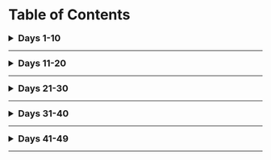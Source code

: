 # Table of Contents

<details>
<summary style="font-size: 18px; font-weight: bold;">
Days 1-10
</summary>

<details>
<summary style="font-size: 16px; font-weight: bold;">
Instructions
</summary>

- [Day 1](./one/Day-1.md)
- [Day 2](./one/Day-2.md)
- [Day 3](./one/Day-3.md)
- [Day 4](./one/Day-4.md)
- [Day 5](./one/Day-5.md)
- [Day 6](./one/Day-6.md)
- [Day 7](./one/Day-7.md)
- [Day 8](./one/Day-8.md)
- [Day 9](./one/Day-9.md)
- [Day 10](./one/Day-10.md)

</details>

<details>
<summary style="font-size: 16px; font-weight: bold;">
Solutions
</summary>

- [Day 1](./one/day_1.py)
- [Day 2](./one/day_2.py)
- [Day 3](./one/day_3.py)
- [Day 4](./one/day_4.py)
- [Day 5](./one/day_5.py)
- [Day 6](./one/day_6.py)
- [Day 7](./one/day_7.py)
- [Day 8](./one/day_8.py)
- [Day 9](./one/day_9.py)
- [Day 10](./one/day_10.py)

</details>

<details>
<summary style="font-size: 16px; font-weight: bold;">
Tests
</summary>

- [Day 1](./one/tests/test_day_1.py)
- [Day 2](./one/tests/test_day_2.py)
- [Day 3](./one/tests/test_day_3.py)
- [Day 4](./one/tests/test_day_4.py)
- [Day 5](./one/tests/test_day_5.py)
- [Day 6](./one/tests/test_day_6.py)
- [Day 7](./one/tests/test_day_7.py)
- [Day 8](./one/tests/test_day_8.py)
- [Day 9](./one/tests/test_day_9.py)
- [Day 10](./one/tests/test_day_10.py)

</details>
</details>

---

<details>
<summary style="font-size: 18px; font-weight: bold;">
Days 11-20
</summary>

<details>
<summary style="font-size: 16px; font-weight: bold;">
Instructions
</summary>

- [Day 11](./two/Day-11.md)
- [Day 12](./two/Day-12.md)
- [Day 13](./two/Day-13.md)
- [Day 14](./two/Day-14.md)
- [Day 15](./two/Day-15.md)
- [Day 16](./two/Day-16.md)
- [Day 17](./two/Day-17.md)
- [Day 18](./two/Day-18.md)
- [Day 19](./two/Day-19.md)
- [Day 20](./two/Day-20.md)

</details>

<details>
<summary style="font-size: 16px; font-weight: bold;">
Solutions
</summary>

- [Day 11](./two/day_11.py)
- [Day 12](./two/day_12.py)
- [Day 13](./two/day_13.py)
- [Day 14](./two/day_14.py)
- [Day 15](./two/day_15.py)
- [Day 16](./two/day_16.py)
- [Day 17](./two/day_17.py)
- [Day 18](./two/day_18.py)
- [Day 19](./two/day_19.py)
- [Day 20](./two/day_20.py)

</details>

<details>
<summary style="font-size: 16px; font-weight: bold;">
Tests
</summary>

- [Day 21](./three/tests/test_day_21.py)
- [Day 22](./three/tests/test_day_22.py)
- [Day 23](./three/tests/test_day_23.py)
- [Day 24](./three/tests/test_day_24.py)
- [Day 25](./three/tests/test_day_25.py)
- [Day 26](./three/tests/test_day_26.py)
- [Day 27](./three/tests/test_day_27.py)
- [Day 28](./three/tests/test_day_28.py)
- [Day 29](./three/tests/test_day_29.py)
- [Day 30](./three/tests/test_day_30.py)

</details>
</details>

---

<details>
<summary style="font-size: 18px; font-weight: bold;">
Days 21-30
</summary>

<details>
<summary style="font-size: 16px; font-weight: bold;">
Instructions
</summary>

- [Day 21](./three/Day-21.md)
- [Day 22](./three/Day-22.md)
- [Day 23](./three/Day-23.md)
- [Day 24](./three/Day-24.md)
- [Day 25](./three/Day-25.md)
- [Day 26](./three/Day-26.md)
- [Day 27](./three/Day-27.md)
- [Day 28](./three/Day-28.md)
- [Day 29](./three/Day-29.md)
- [Day 30](./three/Day-30.md)

</details>

<details>
<summary style="font-size: 16px; font-weight: bold;">
Solutions
</summary>

- [Day 21](./three/day_21.py)
- [Day 22](./three/day_22.py)
- [Day 23](./three/day_23.py)
- [Day 24](./three/day_24.py)
- [Day 25](./three/day_25.py)
- [Day 26](./three/day_26.py)
- [Day 27](./three/day_27.py)
- [Day 28](./three/day_28.py)
- [Day 29](./three/day_29.py)
- [Day 30](./three/day_30.py)

</details>

<details>
<summary style="font-size: 16px; font-weight: bold;">
Tests
</summary>

- [Day 21](./three/tests/test_day_21.py)
- [Day 22](./three/tests/test_day_22.py)
- [Day 23](./three/tests/test_day_23.py)
- [Day 24](./three/tests/test_day_24.py)
- [Day 25](./three/tests/test_day_25.py)
- [Day 26](./three/tests/test_day_26.py)
- [Day 27](./three/tests/test_day_27.py)
- [Day 28](./three/tests/test_day_28.py)
- [Day 29](./three/tests/test_day_29.py)
- [Day 30](./three/tests/test_day_30.py)

</details>
</details>

---

<details>
<summary style="font-size: 18px; font-weight: bold;">
Days 31-40
</summary>

<details>
<summary style="font-size: 16px; font-weight: bold;">
Instructions
</summary>

- [Day 31](./four/Day-31.md)
- [Day 32](./four/Day-32.md)
- [Day 33](./four/Day-33.md)
- [Day 34](./four/Day-34.md)
- [Day 35](./four/Day-35.md)
- [Day 36](./four/Day-36.md)
- [Day 37](./four/Day-37.md)
- [Day 38](./four/Day-38.md)
- [Day 39](./four/Day-39.md)
- [Day 40](./four/Day-40.md)

</details>

<details>
<summary style="font-size: 16px; font-weight: bold;">
Solutions
</summary>

- [Day 31](./four/day_31.py)
- [Day 32](./four/day_32.py)
- [Day 33](./four/day_33.py)
- [Day 34](./four/day_34.py)
- [Day 35](./four/day_35.py)
- [Day 36](./four/day_36.py)
- [Day 37](./four/day_37.py)
- [Day 38](./four/day_38.py)
- [Day 39](./four/day_39.py)
- [Day 40](./four/day_40.py)

</details>

<details>
<summary style="font-size: 16px; font-weight: bold;">
Tests
</summary>

- [Day 31](./four/tests/test_day_31.py)
- [Day 32](./four/tests/test_day_32.py)
- [Day 33](./four/tests/test_day_33.py)
- [Day 34](./four/tests/test_day_34.py)
- [Day 35](./four/tests/test_day_35.py)
- [Day 36](./four/tests/test_day_36.py)
- [Day 37](./four/tests/test_day_37.py)
- [Day 38](./four/tests/test_day_38.py)
- [Day 39](./four/tests/test_day_39.py)
- [Day 40](./four/tests/test_day_40.py)

</details>
</details>

---

<details>
<summary style="font-size: 18px; font-weight: bold;">
Days 41-49
</summary>

<details>
<summary style="font-size: 16px; font-weight: bold;">
Instructions
</summary>

- [Day 41](./five/Day-41.md)
- [Day 42](./five/Day-42.md)
- [Day 43](./five/Day-43.md)
- [Day 44](./five/Day-44.md)
- [Day 45](./five/Day-45.md)
- [Day 46](./five/Day-46.md)
- [Day 47](./five/Day-47.md)
- [Day 48](./five/Day-48.md)
- [Day 49](./five/Day-49.md)

</details>

<details>
<summary style="font-size: 16px; font-weight: bold;">
Solutions
</summary>

- [Day 41](./five/day_41.py)
- [Day 42](./five/day_42.py)
- [Day 43](./five/day_43.py)
- [Day 44](./five/day_44.py)
- [Day 45](./five/day_45.py)
- [Day 46](./five/day_46.py)
- [Day 47](./five/day_47.py)
- [Day 48](./five/day_48.py)
- [Day 49](./five/day_49.py)

</details>

<details>
<summary style="font-size: 16px; font-weight: bold;">
Tests
</summary>

- [Day 41](./five/tests/test_day_41.py)
- [Day 42](./five/tests/test_day_42.py)
- [Day 43](./five/tests/test_day_43.py)
- [Day 44](./five/tests/test_day_44.py)
- [Day 45](./five/tests/test_day_45.py)
- [Day 46](./five/tests/test_day_46.py)
- [Day 47](./five/tests/test_day_47.py)
- [Day 48](./five/tests/test_day_48.py)
- [Day 49](./five/tests/test_day_49.py)

</details>
</details>

---
